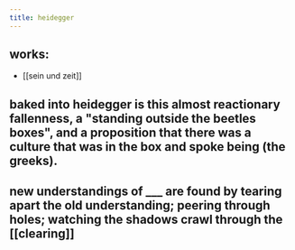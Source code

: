 ```yaml
---
title: heidegger
---
```


## works:
- [[sein und zeit]]
## baked into heidegger is this almost reactionary fallenness, a "standing outside the beetles boxes", and a proposition that there was a culture that was in the box and spoke being (the greeks).
## new understandings of ___ are found by tearing apart the old understanding; peering through holes; watching the shadows crawl through the [[clearing]]
